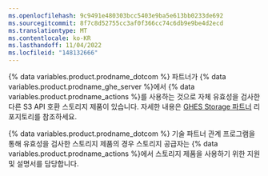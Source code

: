 ```yaml
---
ms.openlocfilehash: 9c9491e480303bcc5403e9ba5e613bb0233de692
ms.sourcegitcommit: 8f7c8d52755cc3af0f366cc74c6db9e9be4d2ecd
ms.translationtype: MT
ms.contentlocale: ko-KR
ms.lasthandoff: 11/04/2022
ms.locfileid: "148132666"
---
```

{% data variables.product.prodname_dotcom %} 파트너가 {% data variables.product.prodname_ghe_server %}에서 {% data variables.product.prodname_actions %}를 사용하는 것으로 자체 유효성을 검사한 다른 S3 API 호환 스토리지 제품이 있습니다. 자세한 내용은 [GHES Storage 파트너](https://github.com/github-technology-partners/ghes-storage-partners) 리포지토리를 참조하세요.

{% data variables.product.prodname_dotcom %} 기술 파트너 관계 프로그램을 통해 유효성을 검사한 스토리지 제품의 경우 스토리지 공급자는 {% data variables.product.prodname_actions %}에서 스토리지 제품을 사용하기 위한 지원 및 설명서를 담당합니다.